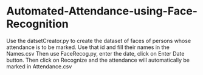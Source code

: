 # Automated-Attendance-using-Face-Recognition
Use the datsetCreator.py to create the dataset of faces of persons whose attendance is to be marked. 
Use that id and fill their names in the Names.csv
Then use FaceRecog.py, enter the date, click on Enter Date button.
Then click on Recognize and the attendance will automatically be marked in Attendance.csv
